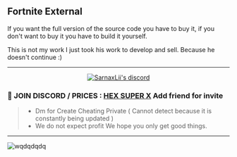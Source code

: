## Fortnite External

If you want the full version of the source code you have to buy it, if you don't want to buy it you have to build it yourself.

This is not my work I just took his work to develop and sell. Because he doesn't continue :)

***
  <p align="center">
    <a href="https://discord.com/users/943374631644045363">
        <img title="Sarnax discord" alt="SarnaxLii's discord" src="https://discord.c99.nl/widget/theme-3/943374631644045363.png"/>
    </a>
</p>


### 💬 JOIN DISCORD / PRICES  : [HEX SUPER X](https://discord.com/users/943374631644045363) Add friend for invite
> - Dm for Create Cheating Private ( Cannot detect because it is constantly being updated )
> - We do not expect profit We hope you only get good things.

***
![wqdqdqdq](https://user-images.githubusercontent.com/94861415/159571819-32bcf812-8e9a-46dd-a2b5-09d2b4d110a5.png)

